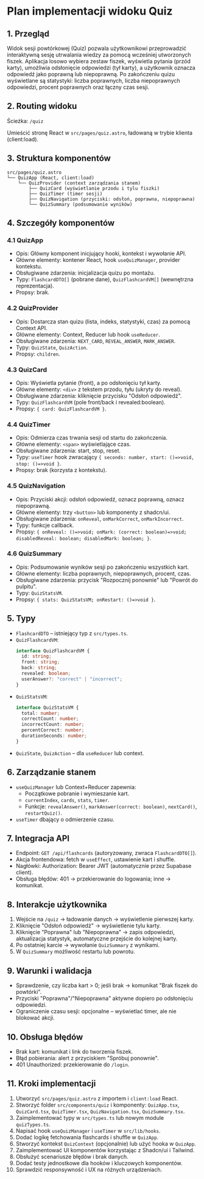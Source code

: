 # Plan implementacji widoku Quiz

## 1. Przegląd
Widok sesji powtórkowej (Quiz) pozwala użytkownikowi przeprowadzić interaktywną sesję utrwalania wiedzy za pomocą wcześniej utworzonych fiszek. Aplikacja losowo wybiera zestaw fiszek, wyświetla pytania (przód karty), umożliwia odsłonięcie odpowiedzi (tył karty), a użytkownik oznacza odpowiedź jako poprawną lub niepoprawną. Po zakończeniu quizu wyświetlane są statystyki: liczba poprawnych, liczba niepoprawnych odpowiedzi, procent poprawnych oraz łączny czas sesji.

## 2. Routing widoku
Ścieżka: `/quiz`

Umieścić stronę React w `src/pages/quiz.astro`, ładowaną w trybie klienta (client:load).

## 3. Struktura komponentów
```
src/pages/quiz.astro
└── QuizApp (React, client:load)
    └── QuizProvider (context zarządzania stanem)
        ├── QuizCard (wyświetlanie przodu i tylu fiszki)
        ├── QuizTimer (timer sesji)
        ├── QuizNavigation (przyciski: odsłoń, poprawna, niepoprawna)
        └── QuizSummary (podsumowanie wyników)
```

## 4. Szczegóły komponentów

### 4.1 QuizApp
- Opis: Główny komponent inicjujący hooki, kontekst i wywołanie API.
- Główne elementy: kontener React, hook `useQuizManager`, provider kontekstu.
- Obsługiwane zdarzenia: inicjalizacja quizu po montażu.
- Typy: `FlashcardDTO[]` (pobrane dane), `QuizFlashcardVM[]` (wewnętrzna reprezentacja).
- Propsy: brak.

### 4.2 QuizProvider
- Opis: Dostarcza stan quizu (lista, indeks, statystyki, czas) za pomocą Context API.
- Główne elementy: Context, Reducer lub hook `useReducer`.
- Obsługiwane zdarzenia: `NEXT_CARD`, `REVEAL_ANSWER`, `MARK_ANSWER`.
- Typy: `QuizState`, `QuizAction`.
- Propsy: `children`.

### 4.3 QuizCard
- Opis: Wyświetla pytanie (front), a po odsłonięciu tył karty.
- Główne elementy: `<div>` z tekstem przodu, tyłu (ukryty do reveal).
- Obsługiwane zdarzenia: kliknięcie przycisku "Odsłoń odpowiedź".
- Typy: `QuizFlashcardVM` (pole front/back i revealed:boolean).
- Propsy: `{ card: QuizFlashcardVM }`.

### 4.4 QuizTimer
- Opis: Odmierza czas trwania sesji od startu do zakończenia.
- Główne elementy: `<span>` wyświetlające czas.
- Obsługiwane zdarzenia: start, stop, reset.
- Typy: `useTimer` hook zwracający `{ seconds: number, start: ()=>void, stop: ()=>void }`.
- Propsy: brak (korzysta z kontekstu).

### 4.5 QuizNavigation
- Opis: Przyciski akcji: odsłoń odpowiedź, oznacz poprawną, oznacz niepoprawną.
- Główne elementy: trzy `<button>` lub komponenty z shadcn/ui.
- Obsługiwane zdarzenia: `onReveal`, `onMarkCorrect`, `onMarkIncorrect`.
- Typy: funkcje callback.
- Propsy: `{ onReveal: ()=>void; onMark: (correct: boolean)=>void; disabledReveal: boolean; disabledMark: boolean; }`.

### 4.6 QuizSummary
- Opis: Podsumowanie wyników sesji po zakończeniu wszystkich kart.
- Główne elementy: liczba poprawnych, niepoprawnych, procent, czas.
- Obsługiwane zdarzenia: przycisk "Rozpocznij ponownie" lub "Powrót do pulpitu".
- Typy: `QuizStatsVM`.
- Propsy: `{ stats: QuizStatsVM; onRestart: ()=>void }`.

## 5. Typy

- `FlashcardDTO` – istniejący typ z `src/types.ts`.
- `QuizFlashcardVM`:
  ```ts
  interface QuizFlashcardVM {
    id: string;
    front: string;
    back: string;
    revealed: boolean;
    userAnswer?: "correct" | "incorrect";
  }
  ```
- `QuizStatsVM`:
  ```ts
  interface QuizStatsVM {
    total: number;
    correctCount: number;
    incorrectCount: number;
    percentCorrect: number;
    durationSeconds: number;
  }
  ```
- `QuizState`, `QuizAction` – dla `useReducer` lub context.

## 6. Zarządzanie stanem

- `useQuizManager` lub Context+Reducer zapewnia:
  - Początkowe pobranie i wymieszanie kart.
  - `currentIndex`, `cards`, `stats`, `timer`.
  - Funkcje: `revealAnswer()`, `markAnswer(correct: boolean)`, `nextCard()`, `restartQuiz()`.
- `useTimer` dbający o odmierzenie czasu.

## 7. Integracja API

- Endpoint: `GET /api/flashcards` (autoryzowany, zwraca `FlashcardDTO[]`).
- Akcja frontendowa: fetch w `useEffect`, ustawienie kart i shuffle.
- Nagłówki: Authorization: Bearer JWT (automatycznie przez Supabase client).
- Obsługa błędów: 401 → przekierowanie do logowania; inne → komunikat.

## 8. Interakcje użytkownika

1. Wejście na `/quiz` → ładowanie danych → wyświetlenie pierwszej karty.
2. Kliknięcie "Odsłoń odpowiedź" → wyświetlenie tylu karty.
3. Kliknięcie "Poprawna" lub "Niepoprawna" → zapis odpowiedzi, aktualizacja statystyk, automatyczne przejście do kolejnej karty.
4. Po ostatniej karcie → wywołanie `QuizSummary` z wynikami.
5. W `QuizSummary` możliwość restartu lub powrotu.

## 9. Warunki i walidacja

- Sprawdzenie, czy liczba kart > 0; jeśli brak → komunikat "Brak fiszek do powtórki".
- Przyciski "Poprawna"/"Niepoprawna" aktywne dopiero po odsłonięciu odpowiedzi.
- Ograniczenie czasu sesji: opcjonalne – wyświetlać timer, ale nie blokować akcji.

## 10. Obsługa błędów

- Brak kart: komunikat i link do tworzenia fiszek.
- Błąd pobierania: alert z przyciskiem "Spróbuj ponownie".
- 401 Unauthorized: przekierowanie do `/login`.

## 11. Kroki implementacji
1. Utworzyć `src/pages/quiz.astro` z importem i `client:load` React.
2. Stworzyć folder `src/components/quiz` i komponenty: `QuizApp.tsx`, `QuizCard.tsx`, `QuizTimer.tsx`, `QuizNavigation.tsx`, `QuizSummary.tsx`.
3. Zaimplementować typy w `src/types.ts` lub nowym module `quizTypes.ts`.
4. Napisać hook `useQuizManager` i `useTimer` w `src/lib/hooks`.
5. Dodać logikę fetchowania flashcards i shuffle w `QuizApp`.
6. Stworzyć kontekst `QuizContext` (opcjonalnie) lub użyć hooka w `QuizApp`.
7. Zaimplementować UI komponentów korzystając z Shadcn/ui i Tailwind.
8. Obsłużyć scenariusze błędów i brak danych.
9. Dodać testy jednostkowe dla hooków i kluczowych komponentów.
10. Sprawdzić responsywność i UX na różnych urządzeniach. 